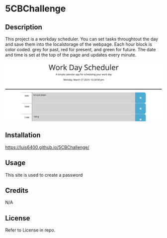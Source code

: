 # 5CBChallenge

## Description

This project is a workday scheduler. You can set tasks throughtout the day and save them into the localstorage of the webpage. Each hour block is color coded. grey for past, red for present, and green for future. The date and time is set at the top of the page and updates every minute.

![image of website](./asset/Screenshot%202023-03-27%20at%2010.24.59%20PM.png)
    

## Installation

https://luis6400.github.io/5CBChallenge/

## Usage

This site is used to create a password

## Credits

N/A

## License

Refer to License in repo.